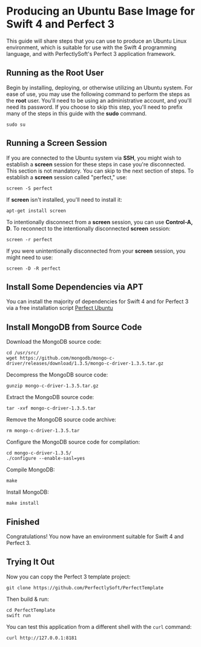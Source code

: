 # Producing an Ubuntu Base Image for Swift 4 and Perfect 3

This guide will share steps that you can use to produce an Ubuntu Linux environment, which is suitable for use with the Swift 4 programming language, and with PerfectlySoft's Perfect 3 application framework.

## Running as the Root User

Begin by installing, deploying, or otherwise utilizing an Ubuntu system. For ease of use, you may use the following command to perform the steps as the **root** user. You'll need to be using an administrative account, and you'll need its password. If you choose to skip this step, you'll need to prefix many of the steps in this guide with the **sudo** command.

```
sudo su
```

## Running a Screen Session

If you are connected to the Ubuntu system via **SSH**, you might wish to establish a **screen** session for these steps in case you're disconnected.  This section is not mandatory. You can skip to the next section of steps. To establish a **screen** session called "perfect," use:

```
screen -S perfect
```

If **screen** isn't installed, you'll need to install it:

```
apt-get install screen
```

To intentionally disconnect from a **screen** session, you can use **Control-A, D**. To reconnect to the intentionally disconnected **screen** session:

```
screen -r perfect
```

If you were unintentionally disconnected from your **screen** session, you might need to use:

```
screen -D -R perfect
```

## Install Some Dependencies via APT

You can install the majority of dependencies for Swift 4 and for Perfect 3 via a free installation script [Perfect Ubuntu](https://github.com/PerfectlySoft/Perfect-Ubuntu.git)

## Install MongoDB from Source Code

Download the MongoDB source code:

```
cd /usr/src/
wget https://github.com/mongodb/mongo-c-driver/releases/download/1.3.5/mongo-c-driver-1.3.5.tar.gz
```

Decompress the MongoDB source code:

```
gunzip mongo-c-driver-1.3.5.tar.gz
```

Extract the MongoDB source code:

```
tar -xvf mongo-c-driver-1.3.5.tar
```

Remove the MongoDB source code archive:

```
rm mongo-c-driver-1.3.5.tar
```

Configure the MongoDB source code for compilation:

```
cd mongo-c-driver-1.3.5/
./configure --enable-sasl=yes
```

Compile MongoDB:

```
make
```

Install MongoDB:

```
make install
```

## Finished

Congratulations! You now have an environment suitable for Swift 4 and Perfect 3.

## Trying It Out

Now you can copy the Perfect 3 template project:

```
git clone https://github.com/PerfectlySoft/PerfectTemplate
```

Then build & run:

```
cd PerfectTemplate
swift run
```

You can test this application from a different shell with the `curl` command:

```
curl http://127.0.0.1:8181
```
